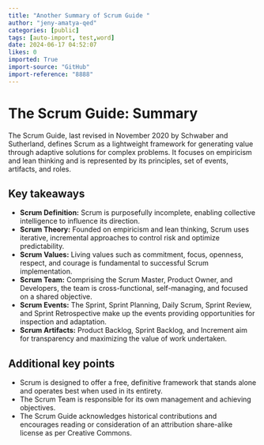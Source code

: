 ```yaml
---
title: "Another Summary of Scrum Guide "
author: "jeny-amatya-qed"
categories: [public]
tags: [auto-import, test,word]
date: 2024-06-17 04:52:07
likes: 0
imported: True 
import-source: "GitHub"
import-reference: "8888"
---
```


# The Scrum Guide: Summary
 
The Scrum Guide, last revised in November 2020 by Schwaber and Sutherland, defines Scrum as a lightweight framework for generating value through adaptive solutions for complex problems. It focuses on empiricism and lean thinking and is represented by its principles, set of events, artifacts, and roles.
 
## Key takeaways
 
- **Scrum Definition:** Scrum is purposefully incomplete, enabling collective intelligence to influence its direction.
- **Scrum Theory:** Founded on empiricism and lean thinking, Scrum uses iterative, incremental approaches to control risk and optimize predictability.
- **Scrum Values:** Living values such as commitment, focus, openness, respect, and courage is fundamental to successful Scrum implementation.
- **Scrum Team:** Comprising the Scrum Master, Product Owner, and Developers, the team is cross-functional, self-managing, and focused on a shared objective.
- **Scrum Events:** The Sprint, Sprint Planning, Daily Scrum, Sprint Review, and Sprint Retrospective make up the events providing opportunities for inspection and adaptation.
- **Scrum Artifacts:** Product Backlog, Sprint Backlog, and Increment aim for transparency and maximizing the value of work undertaken.

## Additional key points

- Scrum is designed to offer a free, definitive framework that stands alone and operates best when used in its entirety.
- The Scrum Team is responsible for its own management and achieving objectives.
- The Scrum Guide acknowledges historical contributions and encourages reading or consideration of an attribution share-alike license as per Creative Commons.
